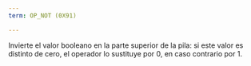 ```yaml
---
term: OP_NOT (0X91)

---
```

Invierte el valor booleano en la parte superior de la pila: si este valor es distinto de cero, el operador lo sustituye por 0, en caso contrario por 1.